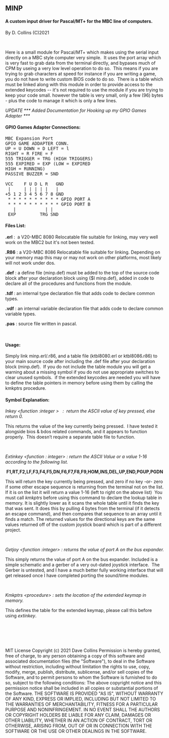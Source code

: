 <h2><strong>MINP</strong></h2>
<h4><strong>A custom input driver for Pascal/MT+ for the MBC line of computers.</strong></h4>
<p><span style="font-weight: 400;">By D. Collins (C)2021</span></p>
<p><span style="font-weight: 400;">&nbsp;</span></p>
<p><span style="font-weight: 400;">Here is a small module for Pascal/MT+ which makes using the serial input directly on a MBC style computer very simple.&nbsp; It uses the port array which is very fast to grab data from the terminal directly, and bypases much of CPM by useing a very low level operation to do so.&nbsp; This means if you are trying to grab characters at speed for instance if you are writing a game, you do not have to write custom BIOS code to do so.&nbsp; There is a table which must be linked along with this module in order to provide access to the extended keycodes -- it's not required to use the module if you are trying to keep your code small. however the table is very small, only a few (96) bytes - plus the code to manage it which is only a few lines.&nbsp; <br /></span></p>
<p><em><span style="font-weight: 400;">UPDATE *** Added Documentation for Hooking up my GPIO Games Adapter ***</span></em></p>
<h4><strong>GPIO Games Adapter Connections:</strong></h4>
<pre>MBC Expansion Port <br />GPIO GAME ADDAPTER CONN. <br />UP = U DOWN = D LEFT = l <br />RIGHT = R FIRE = F <br />555 TRIGGER = TRG (HIGH TRIGGERS) <br />555 EXPIRED = EXP (LOW = EXPIRED<br />HIGH = RUNNING) <br />PASSIVE BUZZER = SND<br /><br />VCC    F U D L R   GND <br /> |     | | | | |   | <br />+5 1 2 3 4 5 6 7 8 GND <br /> * * * * * * * * * * GPIO PORT A <br /> * * * * * * * * * * GPIO PORT B <br />   |           | | <br /> EXP         TRG SND </pre>
<h4><strong>Files List:</strong></h4>
<p><strong>.erl</strong><span style="font-weight: 400;"> :&nbsp; a V20-MBC 8080 Relocatable file suitable for linking, may very well work on the MBC2 but it's not been tested.</span></p>
<p><strong>.R86</strong><span style="font-weight: 400;"> : a V20-MBC 8086 Relocatable file suitable for linking. Depending on your memory map this may or may not work on other platforms, most likely will not work under dos.</span></p>
<p><strong>.def</strong><span style="font-weight: 400;"> : a define file (minp.def) must be added to the top of the source code block after your declaration block using {$I minp.def}, added in code to declare all of the procedures and functions from the module.</span></p>
<p><strong>.tdf </strong><span style="font-weight: 400;">: an internal type declaration file that adds code to declare common types.</span></p>
<p><strong>.vdf</strong><span style="font-weight: 400;"> : an internal variable declaration file that adds code to declare common variable types.</span></p>
<p><strong>.pas</strong><span style="font-weight: 400;"> : source file written in pascal.</span></p>
<pre>&nbsp;</pre>
<h4><strong>Usage:</strong></h4>
<p><span style="font-weight: 400;">Simply link minp.erl/.r86, and a table file (ktbl8080.erl or ktbl8086.r86) to your main source code after including the .def file after your declaration block (minp.def).&nbsp; If you do not include the table module you will get a warning about a missing symbol if you do not use appropriate switches to clear unused symbols.&nbsp; if the extended keycodes are needed you will have to define the table pointers in memory before using them by calling the kmkptrs procedure.</span></p>
<h4><strong>Symbol Explanation:</strong></h4>
<p><em><span style="font-weight: 400;">Inkey &lt;function :integer &gt; &nbsp; :&nbsp; return the ASCII value of key pressed, else return 0.</span></em></p>
<p><span style="font-weight: 400;">This returns the value of the key currently being pressed.&nbsp; I have tested it alongside bios &amp; bdos related commands, and it appears to function properly.&nbsp; This doesn&rsquo;t require a separate table file to function.</span></p>
<p>&nbsp;</p>
<p><em><span style="font-weight: 400;">Extinkey &lt;function : integer&gt; : return the ASCII Value or a value 1-16 according to the following list.</span></em></p>
<p style="text-align: center;"><strong>F1,RT,F2,LF,F3,F4,F5,DN,F6,F7,F8,F9,HOM,INS,DEL,UP,END,PGUP,PGDN</strong></p>
<p><span style="font-weight: 400;">This will return the key currently being pressed, and zero if no key -or- zero if some other escape sequence is returning from the terminal not on the list. If it is on the list it will return a value 1-16 (left to right on the above list)&nbsp; You must call </span><em><span style="font-weight: 400;">kmkptrs</span></em><span style="font-weight: 400;"> before using this command to declare the lookup table in memory. It is slightly lower as it scans the whole table until it finds the key that was sent. It does this by pulling 4 bytes from the terminal (if it detects an escape command), and then compares that sequence to an array until it finds a match. The returned values for the directional keys are the same values returned off of the custom joystick board which is part of a different project.</span></p>
<p>&nbsp;</p>
<p><em><span style="font-weight: 400;">Getjoy &lt;function :integer&gt; : returns the value of port A on the bus expander.</span></em></p>
<p><span style="font-weight: 400;">This simply returns the value of port A on the bus expander. Included is a simple schematic and a gerber of a very out-dated joystick interface.&nbsp; The Gerber is untested, and I have a much better fully working interface that will get released once I have completed porting the sound/time modules.&nbsp;</span></p>
<p>&nbsp;</p>
<p><em><span style="font-weight: 400;">Kmkptrs &lt;procedure&gt; : sets the location of the extended keymap in memory.</span></em></p>
<p><span style="font-weight: 400;">This defines the table for the extended keymap, please call this before using </span><em><span style="font-weight: 400;">extinkey</span></em><span style="font-weight: 400;">.</span></p>
<p><span style="font-weight: 400;">&nbsp;</span></p>
<p><br /><br /></p>
<p>MIT License Copyright (c) 2021 Dave Collins Permission is hereby granted, free of charge, to any person obtaining a copy of this software and associated documentation files (the "Software"), to deal in the Software without restriction, including without limitation the rights to use, copy, modify, merge, publish, distribute, sublicense, and/or sell copies of the Software, and to permit persons to whom the Software is furnished to do so, subject to the following conditions: The above copyright notice and this permission notice shall be included in all copies or substantial portions of the Software. THE SOFTWARE IS PROVIDED "AS IS", WITHOUT WARRANTY OF ANY KIND, EXPRESS OR IMPLIED, INCLUDING BUT NOT LIMITED TO THE WARRANTIES OF MERCHANTABILITY, FITNESS FOR A PARTICULAR PURPOSE AND NONINFRINGEMENT. IN NO EVENT SHALL THE AUTHORS OR COPYRIGHT HOLDERS BE LIABLE FOR ANY CLAIM, DAMAGES OR OTHER LIABILITY, WHETHER IN AN ACTION OF CONTRACT, TORT OR OTHERWISE, ARISING FROM, OUT OF OR IN CONNECTION WITH THE SOFTWARE OR THE USE OR OTHER DEALINGS IN THE SOFTWARE.</p>
